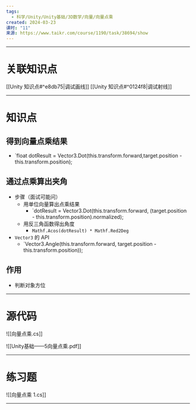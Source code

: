 ```yaml
---
tags:
  - 科学/Unity/Unity基础/3D数学/向量/向量点乘
created: 2024-03-23
课时: "11"
来源: https://www.taikr.com/course/1190/task/38694/show
---
```


---
# 关联知识点

[[Unity 知识点#^e8db75|调试画线]]  [[Unity 知识点#^0124f8|调试射线]]

---
# 知识点

## 得到向量点乘结果

- `float dotResult = Vector3.Dot(this.transform.forward,target.position - this.transform.position);
## 通过点乘算出夹角

- 步骤（面试可能问）
	- 用单位向量算出点乘结果
		- `dotResult = Vector3.Dot(this.transform.forward, (target.position - this.transform.position).normalized);
	- 用反三角函数得出角度
		- `Mathf.Acos(dotResult) * Mathf.Red2Deg`
- `Vector3` 的 API
	- `Vector3.Angle(this.transform.forward, target.position - this.transform.position));
## 作用

- 判断对象方位

---
# 源代码

![[向量点乘.cs]]

 ![[Unity基础——5向量点乘.pdf]]

---
# 练习题

![[向量点乘 1.cs]]

---




